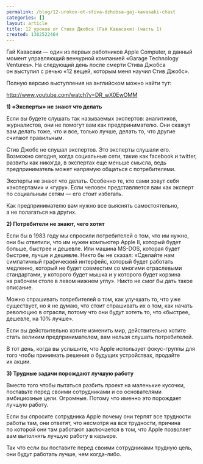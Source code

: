 ```yaml
---
permalink: /blog/12-urokov-ot-stiva-dzhobsa-gaj-kavasaki-chast
categories: []
layout: article
title: 12 уроков от Стива Джобса (Гай Кавасаки) (часть 1)
created: 1382522464
---
```

<p>Гай Кавасаки&nbsp;— один из&nbsp;первых работников Apple Computer, в&nbsp;данный момент управляющий венчурной компанией «Garage Technology Ventures». На&nbsp;следующий день после смерти Стива Джобса он&nbsp;выступил с&nbsp;речью «12&nbsp;вещей, которым меня научил Стив Джобс».</p>
<p>Полную версию выступления на&nbsp;английском можно найти тут:</p>
<p><a href="http://www.youtube.com/watch?v=DR_wX0EwOMM">http://www.youtube.com/watch?v=DR_wX0EwOMM</a></p>
<p><strong>1) «Эксперты» не&nbsp;знают что делать</strong></p>
<p>Если вы&nbsp;будете слушать так называемых экспертов: аналитиков, журналистов, они не&nbsp;помогут вам как предпринимателю. Они скажут вам делать тоже, что и&nbsp;все, только лучше, делать&nbsp;то, что другие считают правильным. </p>
<!--break-->
<p>Стив Джобс не&nbsp;слушал экспертов. Это эксперты слушали его. Возможно сегодня, когда социальные сети, такие как facebook и&nbsp;twitter, развиты как никогда, в&nbsp;экспертах еще меньше смысла, ведь предприниматель может напрямую общаться с&nbsp;потребителями.</p>
<p>Эксперты не&nbsp;знают что делать. Особенно&nbsp;те, кто сами зовут себя «экспертами» и&nbsp;«гуру». Если человек представляется вам как эксперт по&nbsp;социальным сетям&nbsp;— его стоит избегать.</p>
<p>Как предпринимателю вам нужно все выяснять самостоятельно, а&nbsp;не&nbsp;полагаться на&nbsp;других.</p>
<p><strong>2) Потребители не&nbsp;знают, чего хотят</strong></p>
<p>Если&nbsp;бы в&nbsp;1983 году мы&nbsp;спросили потребителей о&nbsp;том, что им&nbsp;нужно, они&nbsp;бы ответили, что им&nbsp;нужен компьютер Apple&nbsp;II, который будет больше, быстрее и&nbsp;дешевле. Или машина MS-DOS, которая будет быстрее, лучше и&nbsp;дешевле. Никто&nbsp;бы не&nbsp;сказал: «Сделайте нам симпатичный графический интерфейс, который будет работать медленно, который не&nbsp;будет совместим со&nbsp;многими отраслевыми стандартами, у&nbsp;которого будет мышка и&nbsp;у&nbsp;которого будет корзина на&nbsp;рабочем столе в&nbsp;левом нижнем углу». Никто не&nbsp;смог&nbsp;бы дать такое описание.</p>
<p>Можно спрашивать потребителей о&nbsp;том, как улучшать&nbsp;то, что уже существует, но&nbsp;я&nbsp;не&nbsp;думаю, что стоит спрашивать их&nbsp;о&nbsp;том, как начать революцию в&nbsp;отрасли, потому что они будут хотеть&nbsp;то, что «быстрее, дешевле, на&nbsp;10% лучше».</p>
<p>Если вы&nbsp;действительно хотите изменить мир, действительно хотите стать великим предпринимателем, вам нельзя слушать потребителей.</p>
<p>В&nbsp;тот день, когда вы&nbsp;услышите, что Apple использует фокус-группы для того чтобы принимать решения о&nbsp;будущих устройствах, продайте их&nbsp;акции.</p>
<p><strong>3) Трудные задачи порождают лучшую работу</strong></p>
<p>Вместо того чтобы пытаться разбить проект на&nbsp;маленькие кусочки, поставьте перед своими сотрудниками и&nbsp;со&nbsp;основателями амбициозные цели. Огромные. Потому что именно это порождает лучшую работу.</p>
<p>Если вы&nbsp;спросите сотрудника Apple почему они терпят все трудности работы там, они ответят, что несмотря на&nbsp;все трудности, причина по&nbsp;которой они там работают заключается в&nbsp;том, что Apple позволяет вам выполнять лучшую работу в&nbsp;карьере. </p>
<p>Так что если вы&nbsp;поставите перед своими сотрудниками трудную цель, они будут работать лучше, чем когда-либо.</p>
